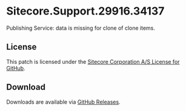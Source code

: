 # Sitecore.Support.29916.34137
Publishing Service: data is missing for clone of clone items.

## License  
This patch is licensed under the [Sitecore Corporation A/S License for GitHub](https://github.com/sitecoresupport/Sitecore.Support.29916.34137/blob/master/LICENSE).  

## Download  
Downloads are available via [GitHub Releases](https://github.com/sitecoresupport/Sitecore.Support.29916.34137/releases).  
